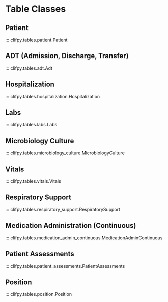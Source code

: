 # Table Classes

## Patient

::: clifpy.tables.patient.Patient

## ADT (Admission, Discharge, Transfer)

::: clifpy.tables.adt.Adt

## Hospitalization

::: clifpy.tables.hospitalization.Hospitalization

## Labs

::: clifpy.tables.labs.Labs

## Microbiology Culture

::: clifpy.tables.microbiology_culture.MicrobiologyCulture

## Vitals

::: clifpy.tables.vitals.Vitals

## Respiratory Support

::: clifpy.tables.respiratory_support.RespiratorySupport

## Medication Administration (Continuous)

::: clifpy.tables.medication_admin_continuous.MedicationAdminContinuous

## Patient Assessments

::: clifpy.tables.patient_assessments.PatientAssessments

## Position

::: clifpy.tables.position.Position